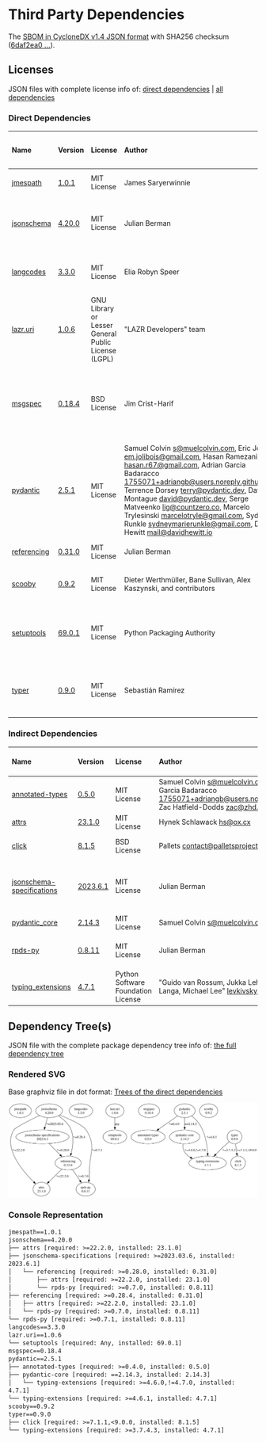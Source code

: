 # Third Party Dependencies

<!--[[[fill sbom_sha256()]]]-->
The [SBOM in CycloneDX v1.4 JSON format](https://git.sr.ht/~sthagen/csaf/blob/default/etc/sbom/cdx.json) with SHA256 checksum ([6daf2ea0 ...](https://git.sr.ht/~sthagen/csaf/blob/default/etc/sbom/cdx.json.sha256 "sha256:6daf2ea05e5b335f9d56c93f2ee4a17ebe2733afcc0e71694fa2498e9e868a14")).
<!--[[[end]]] (checksum: f50ba24399915fdc87c298f7ce8080b7)-->
## Licenses

JSON files with complete license info of: [direct dependencies](direct-dependency-licenses.json) | [all dependencies](all-dependency-licenses.json)

### Direct Dependencies

<!--[[[fill direct_dependencies_table()]]]-->
| Name                                                            | Version                                                | License                                             | Author                                                                                                                                                                                                                                                                                                                                                                                                                           | Description (from packaging data)                                                                        |
|:----------------------------------------------------------------|:-------------------------------------------------------|:----------------------------------------------------|:---------------------------------------------------------------------------------------------------------------------------------------------------------------------------------------------------------------------------------------------------------------------------------------------------------------------------------------------------------------------------------------------------------------------------------|:---------------------------------------------------------------------------------------------------------|
| [jmespath](https://github.com/jmespath/jmespath.py)             | [1.0.1](https://pypi.org/project/jmespath/1.0.1/)      | MIT License                                         | James Saryerwinnie                                                                                                                                                                                                                                                                                                                                                                                                               | JSON Matching Expressions                                                                                |
| [jsonschema](https://github.com/python-jsonschema/jsonschema)   | [4.20.0](https://pypi.org/project/jsonschema/4.20.0/)  | MIT License                                         | Julian Berman                                                                                                                                                                                                                                                                                                                                                                                                                    | An implementation of JSON Schema validation for Python                                                   |
| [langcodes](https://github.com/rspeer/langcodes)                | [3.3.0](https://pypi.org/project/langcodes/3.3.0/)     | MIT License                                         | Elia Robyn Speer                                                                                                                                                                                                                                                                                                                                                                                                                 | Tools for labeling human languages with IETF language tags                                               |
| [lazr.uri](https://launchpad.net/lazr.uri)                      | [1.0.6](https://pypi.org/project/lazr.uri/1.0.6/)      | GNU Library or Lesser General Public License (LGPL) | "LAZR Developers" team                                                                                                                                                                                                                                                                                                                                                                                                           | A self-contained, easily reusable library for parsing, manipulating,                                     |
| [msgspec](https://jcristharif.com/msgspec/)                     | [0.18.4](https://pypi.org/project/msgspec/0.18.4/)     | BSD License                                         | Jim Crist-Harif                                                                                                                                                                                                                                                                                                                                                                                                                  | A fast serialization and validation library, with builtin support for JSON, MessagePack, YAML, and TOML. |
| [pydantic](https://github.com/pydantic/pydantic)                | [2.5.1](https://pypi.org/project/pydantic/2.5.1/)      | MIT License                                         | Samuel Colvin <s@muelcolvin.com>, Eric Jolibois <em.jolibois@gmail.com>, Hasan Ramezani <hasan.r67@gmail.com>, Adrian Garcia Badaracco <1755071+adriangb@users.noreply.github.com>, Terrence Dorsey <terry@pydantic.dev>, David Montague <david@pydantic.dev>, Serge Matveenko <lig@countzero.co>, Marcelo Trylesinski <marcelotryle@gmail.com>, Sydney Runkle <sydneymarierunkle@gmail.com>, David Hewitt <mail@davidhewitt.io> | Data validation using Python type hints                                                                  |
| [referencing](https://github.com/python-jsonschema/referencing) | [0.31.0](https://pypi.org/project/referencing/0.31.0/) | MIT License                                         | Julian Berman                                                                                                                                                                                                                                                                                                                                                                                                                    | JSON Referencing + Python                                                                                |
| [scooby](https://github.com/banesullivan/scooby)                | [0.9.2](https://pypi.org/project/scooby/0.9.2/)        | MIT License                                         | Dieter Werthmüller, Bane Sullivan, Alex Kaszynski, and contributors                                                                                                                                                                                                                                                                                                                                                              | A Great Dane turned Python environment detective                                                         |
| [setuptools](https://github.com/pypa/setuptools)                | [69.0.1](https://pypi.org/project/setuptools/69.0.1/)  | MIT License                                         | Python Packaging Authority                                                                                                                                                                                                                                                                                                                                                                                                       | Easily download, build, install, upgrade, and uninstall Python packages                                  |
| [typer](https://github.com/tiangolo/typer)                      | [0.9.0](https://pypi.org/project/typer/0.9.0/)         | MIT License                                         | Sebastián Ramírez                                                                                                                                                                                                                                                                                                                                                                                                                | Typer, build great CLIs. Easy to code. Based on Python type hints.                                       |
<!--[[[end]]] (checksum: 64e36ceffe10f2629d50162a69756c4a)-->

### Indirect Dependencies

<!--[[[fill indirect_dependencies_table()]]]-->
| Name                                                                                        | Version                                                                  | License                            | Author                                                                                                                                  | Description (from packaging data)                                    |
|:--------------------------------------------------------------------------------------------|:-------------------------------------------------------------------------|:-----------------------------------|:----------------------------------------------------------------------------------------------------------------------------------------|:---------------------------------------------------------------------|
| [annotated-types](https://github.com/annotated-types/annotated-types/blob/main/README.md)   | [0.5.0](https://pypi.org/project/annotated-types/0.5.0/)                 | MIT License                        | Samuel Colvin <s@muelcolvin.com>, Adrian Garcia Badaracco <1755071+adriangb@users.noreply.github.com>, Zac Hatfield-Dodds <zac@zhd.dev> | Reusable constraint types to use with typing.Annotated               |
| [attrs](https://www.attrs.org/en/stable/changelog.html)                                     | [23.1.0](https://pypi.org/project/attrs/23.1.0/)                         | MIT License                        | Hynek Schlawack <hs@ox.cx>                                                                                                              | Classes Without Boilerplate                                          |
| [click](https://palletsprojects.com/p/click/)                                               | [8.1.5](https://pypi.org/project/click/8.1.5/)                           | BSD License                        | Pallets <contact@palletsprojects.com>                                                                                                   | Composable command line interface toolkit                            |
| [jsonschema-specifications](https://github.com/python-jsonschema/jsonschema-specifications) | [2023.6.1](https://pypi.org/project/jsonschema-specifications/2023.6.1/) | MIT License                        | Julian Berman                                                                                                                           | The JSON Schema meta-schemas and vocabularies, exposed as a Registry |
| [pydantic_core](https://github.com/pydantic/pydantic-core)                                  | [2.14.3](https://pypi.org/project/pydantic_core/2.14.3/)                 | MIT License                        | Samuel Colvin <s@muelcolvin.com>                                                                                                        | UNKNOWN                                                              |
| [rpds-py](https://github.com/crate-py/rpds)                                                 | [0.8.11](https://pypi.org/project/rpds-py/0.8.11/)                       | MIT License                        | Julian Berman                                                                                                                           | Python bindings to Rust's persistent data structures (rpds)          |
| [typing_extensions](https://github.com/python/typing_extensions)                            | [4.7.1](https://pypi.org/project/typing_extensions/4.7.1/)               | Python Software Foundation License | "Guido van Rossum, Jukka Lehtosalo, Łukasz Langa, Michael Lee" <levkivskyi@gmail.com>                                                   | Backported and Experimental Type Hints for Python 3.7+               |
<!--[[[end]]] (checksum: 22ebb6a1f5c22ceffa819df502204db6)-->

## Dependency Tree(s)

JSON file with the complete package dependency tree info of: [the full dependency tree](package-dependency-tree.json)

### Rendered SVG

Base graphviz file in dot format: [Trees of the direct dependencies](package-dependency-tree.dot.txt)

<img src="./package-dependency-tree.svg" alt="Trees of the direct dependencies" title="Trees of the direct dependencies"/>

### Console Representation

<!--[[[fill dependency_tree_console_text()]]]-->
````console
jmespath==1.0.1
jsonschema==4.20.0
├── attrs [required: >=22.2.0, installed: 23.1.0]
├── jsonschema-specifications [required: >=2023.03.6, installed: 2023.6.1]
│   └── referencing [required: >=0.28.0, installed: 0.31.0]
│       ├── attrs [required: >=22.2.0, installed: 23.1.0]
│       └── rpds-py [required: >=0.7.0, installed: 0.8.11]
├── referencing [required: >=0.28.4, installed: 0.31.0]
│   ├── attrs [required: >=22.2.0, installed: 23.1.0]
│   └── rpds-py [required: >=0.7.0, installed: 0.8.11]
└── rpds-py [required: >=0.7.1, installed: 0.8.11]
langcodes==3.3.0
lazr.uri==1.0.6
└── setuptools [required: Any, installed: 69.0.1]
msgspec==0.18.4
pydantic==2.5.1
├── annotated-types [required: >=0.4.0, installed: 0.5.0]
├── pydantic-core [required: ==2.14.3, installed: 2.14.3]
│   └── typing-extensions [required: >=4.6.0,!=4.7.0, installed: 4.7.1]
└── typing-extensions [required: >=4.6.1, installed: 4.7.1]
scooby==0.9.2
typer==0.9.0
├── click [required: >=7.1.1,<9.0.0, installed: 8.1.5]
└── typing-extensions [required: >=3.7.4.3, installed: 4.7.1]
````
<!--[[[end]]] (checksum: 66405ca881040435ee3627ac8858b9e6)-->
